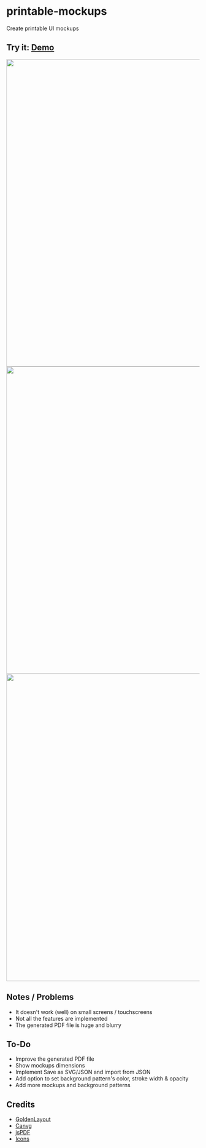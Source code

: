 # printable-mockups

Create printable UI mockups

## Try it: [Demo]()

<img src="https://github.com/alexadam/printable-mockups/blob/master/imgs/ex1.png?raw=true" width="800">

<img src="https://github.com/alexadam/printable-mockups/blob/master/imgs/ex3.png?raw=true" width="800">

<img src="https://github.com/alexadam/printable-mockups/blob/master/imgs/ex2.png?raw=true" width="800">

## Notes / Problems

 - It doesn't work (well) on small screens / touchscreens
 - Not all the features are implemented
 - The generated PDF file is huge and blurry

## To-Do

 - Improve the generated PDF file
 - Show mockups dimensions
 - Implement Save as SVG/JSON and import from JSON
 - Add option to set background pattern's color, stroke width & opacity
 - Add more mockups and background patterns

## Credits

 - [GoldenLayout](https://golden-layout.com/)
 - [Canvg](https://github.com/canvg/canvg)
 - [jsPDF](https://github.com/MrRio/jsPDF)
 - [Icons](https://ionicons.com/)